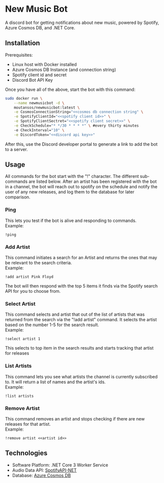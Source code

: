 # New Music Bot

A discord bot for getting notifications about new music, powered by Spotify, Azure Cosmos DB, and .NET Core.

## Installation
Prerequisites:
- Linux host with Docker installed
- Azure Cosmos DB Instance (and connection string)
- Spotify client id and secret
- Discord Bot API Key

Once you have all of the above, start the bot with this command:
``` bash
sudo docker run \
    --name newmusicbot -d \
    moutansos/newmusicbot:latest \
    -e CosmosConnectionString="<<cosmos db connection string" \
    -e SpotifyClientId="<<spotify client id>>" \
    -e SpotifyClientSectret="<<spotify client secret>>" \
    -e CheckSchedule="* */30 * * * *" \ #every thirty minutes
    -e CheckInterval="10" \
    -e DiscordToken="<<discord api key>>" 
```

After this, use the Discord developer portal to generate a link to add the bot to a server.

## Usage

All commands for the bot start with the "!" character. The different sub-commands are listed below. After an artist has been registered with the bot in a channel, the bot will reach out to spotify on the schedule and notify the user of any new releases, and log them to the database for later comparison.

### Ping

This lets you test if the bot is alive and responding to commands.  
Example:

```
!ping
```

### Add Artist

This command initiates a search for an Artist and returns the ones that may be relevant to the search criteria.  
Example:
```
!add artist Pink Floyd
```
The bot will then respond with the top 5 items it finds via the Spotify search API for you to choose from.

### Select Artist

This command selects and artist that out of the list of artists that was returned from the search via the "!add artist" command. It selects the artist based on the number 1-5 for the search result.  
Example:
```
!select artist 1
```
This selects to top item in the search results and starts tracking that artist for releases

### List Artists

This command lets you see what artists the channel is currently subscribed to. It will return a list of names and the artist's ids.  
Example:
```
!list artists
```

### Remove Artist

This command removes an artist and stops checking if there are new releases for that artist.  
Example:
```
!remove artist <<artist id>>
```


## Technologies

- Software Platform: .NET Core 3 Worker Service  
- Audio Data API: [SpotifyAPI-NET](https://github.com/JohnnyCrazy/SpotifyAPI-NET)
- Database: [Azure Cosmos DB](https://azure.microsoft.com/en-us/services/cosmos-db/)
